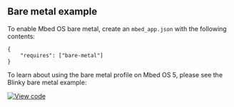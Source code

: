 ## Bare metal example

To enable Mbed OS bare metal, create an `mbed_app.json` with the following contents:

```
{
    "requires": ["bare-metal"]
}
```

To learn about using the bare metal profile on Mbed OS 5, please see the Blinky bare metal example:

[![View code](https://www.mbed.com/embed/?url=https://github.com/armmbed/mbed-os-example-blinky-baremetal/)](https://github.com/armmbed/mbed-os-example-blinky-baremetal/blob/master/main.cpp)
